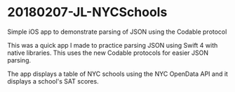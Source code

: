 # 20180207-JL-NYCSchools
Simple iOS app to demonstrate parsing of JSON using the Codable protocol

This was a quick app I made to practice parsing JSON using Swift 4 with native libraries. This uses the new Codable protocols for easier JSON parsing.

The app displays a table of NYC schools using the NYC OpenData API and it displays a school's SAT scores. 
